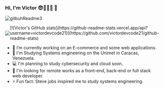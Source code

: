 ### Hi, I'm Victor 😎👨🏻‍💻  👋
![gitbuhReadme3](https://github.com/VictorDevCode21/VictorDevCode21/assets/125080641/b481444e-8a97-4dc2-9902-384d5033fe07)

<div style="display: flex; align-items: center;">
  <a href="https://github.com/victordevcode21/github-readme-stats">
    <img align="center" src="https://github-readme-stats.vercel.app/api/top-langs/?username=victordevcode21&layout=compact&theme=jolly&hide_border=true" />
  </a>
  <div>
    [![Victor's GitHub stats](https://github-readme-stats.vercel.app/api?username=victordevcode21)](https://github.com/victordevcode21/github-readme-stats)
  </div>
</div>

- 🔭 I’m currently working on an E-commerce and some web applications.
- 📖 I'm Studying Systems engineering on the Unimet in Caracas, Venezuela.
- 💻 I'm planning to study cybersecurity and cloud soon.
- 💼 I'm looking for remote works as a front-end, back-end or full stack web developer.
- ⚡ Fun fact: Steve jobs inspired me to study systems engineering.


<!--
**VictorDevCode21/VictorDevCode21** is a ✨ _special_ ✨ repository because its `README.md` (this file) appears on your GitHub profile.

Here are some ideas to get you started:

- 🔭 I’m currently working on ...
- 🌱 I’m currently learning ...
- 👯 I’m looking to collaborate on ...
- 🤔 I’m looking for help with ...
- 💬 Ask me about ...
- 📫 How to reach me: ...
- 😄 Pronouns: ...
- ⚡ Fun fact: ...
-->
